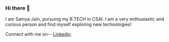 ### Hi there 👋

<!--
**samya02/samya02** is a ✨ _special_ ✨ repository because its `README.md` (this file) appears on your GitHub profile.

Here are some ideas to get you started:

- 🔭 I’m currently working on ...
- 🌱 I’m currently learning ...
- 👯 I’m looking to collaborate on ...
- 🤔 I’m looking for help with ...
- 💬 Ask me about ...
- 📫 How to reach me: ...
- 😄 Pronouns: ...
- ⚡ Fun fact: ...
-->

I am Samya Jain, pursuing my B.TECH in CSAI. I am a very enthusiastic and curious person and find myself exploring new technologies!

Connect with me on-- [Linkedin](https://www.linkedin.com/in/samya-jain-a68443204/).
